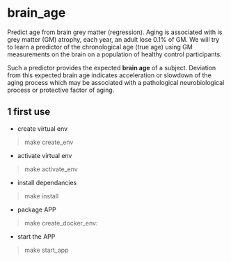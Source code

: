 # brain_age

Predict age from brain grey matter (regression).
Aging is associated with is grey matter (GM) atrophy, each year, an adult lose
0.1% of GM. We will try to learn a predictor of the chronological age (true age)
using GM measurements on the brain on a population of healthy control participants.

Such a predictor provides the expected **brain age** of a subject. Deviation from
this expected brain age indicates acceleration or slowdown of the aging process
which may be associated with a pathological neurobiological process or protective factor of aging.


## 1 first use
- create virtual env
> make create_env


- activate virtual env
> make activate_env

- install dependancies
> make install

- package APP
> make create_docker_env:

- start the APP
> make start_app